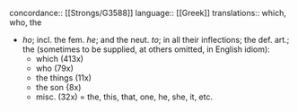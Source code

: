 concordance:: [[Strongs/G3588]] 
language:: [[Greek]] 
translations:: which, who, the

- *ho*; incl. the fem. *he*; and the neut. *to*; in all their inflections; the def. art.; the (sometimes to be supplied,
  at others omitted, in English idiom):
	- which (413x)
	- who (79x)
	- the things (11x)
	- the son {8x)
	- misc. (32x) = the, this, that, one, he, she, it, etc.